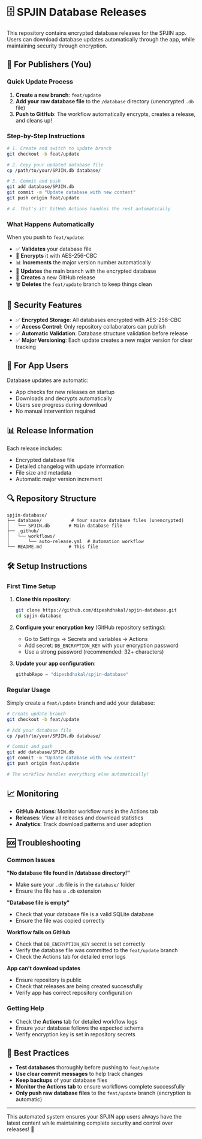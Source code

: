# 🗄️ SPJIN Database Releases

This repository contains encrypted database releases for the SPJIN app. Users can download database updates automatically through the app, while maintaining security through encryption.

## 🚀 For Publishers (You)

### Quick Update Process

1. **Create a new branch**: `feat/update`
2. **Add your raw database file** to the `/database` directory (unencrypted `.db` file)
3. **Push to GitHub**: The workflow automatically encrypts, creates a release, and cleans up!

### Step-by-Step Instructions

```bash
# 1. Create and switch to update branch
git checkout -b feat/update

# 2. Copy your updated database file
cp /path/to/your/SPJIN.db database/

# 3. Commit and push
git add database/SPJIN.db
git commit -m "Update database with new content"
git push origin feat/update

# 4. That's it! GitHub Actions handles the rest automatically
```

### What Happens Automatically

When you push to `feat/update`:
- ✅ **Validates** your database file
- 🔐 **Encrypts** it with AES-256-CBC
- 📊 **Increments** the major version number automatically
- 🔄 **Updates** the main branch with the encrypted database
- 🚀 **Creates** a new GitHub release
- 🗑️ **Deletes** the `feat/update` branch to keep things clean

## 🔐 Security Features

- ✅ **Encrypted Storage**: All databases encrypted with AES-256-CBC
- ✅ **Access Control**: Only repository collaborators can publish
- ✅ **Automatic Validation**: Database structure validation before release
- ✅ **Major Versioning**: Each update creates a new major version for clear tracking

## 📱 For App Users

Database updates are automatic:
- App checks for new releases on startup
- Downloads and decrypts automatically  
- Users see progress during download
- No manual intervention required

## 📊 Release Information

Each release includes:
- Encrypted database file 
- Detailed changelog with update information
- File size and metadata
- Automatic major version increment

## 🔍 Repository Structure

```
spjin-database/
├── database/           # Your source database files (unencrypted)
│   └── SPJIN.db       # Main database file
├── .github/
│   └── workflows/
│       └── auto-release.yml  # Automation workflow
└── README.md          # This file
```

## 🛠️ Setup Instructions

### First Time Setup

1. **Clone this repository**:
   ```bash
   git clone https://github.com/dipeshdhakal/spjin-database.git
   cd spjin-database
   ```

2. **Configure your encryption key** (GitHub repository settings):
   - Go to Settings → Secrets and variables → Actions
   - Add secret: `DB_ENCRYPTION_KEY` with your encryption password
   - Use a strong password (recommended: 32+ characters)

3. **Update your app configuration**:
   ```kotlin
   githubRepo = "dipeshdhakal/spjin-database"
   ```

### Regular Usage

Simply create a `feat/update` branch and add your database:

```bash
# Create update branch
git checkout -b feat/update

# Add your database file
cp /path/to/your/SPJIN.db database/

# Commit and push
git add database/SPJIN.db
git commit -m "Update database with new content"
git push origin feat/update

# The workflow handles everything else automatically!
```

## 📈 Monitoring

- **GitHub Actions**: Monitor workflow runs in the Actions tab
- **Releases**: View all releases and download statistics
- **Analytics**: Track download patterns and user adoption

## 🆘 Troubleshooting

### Common Issues

**"No database file found in /database directory!"**
- Make sure your `.db` file is in the `database/` folder
- Ensure the file has a `.db` extension

**"Database file is empty"**
- Check that your database file is a valid SQLite database
- Ensure the file was copied correctly

**Workflow fails on GitHub**
- Check that `DB_ENCRYPTION_KEY` secret is set correctly
- Verify the database file was committed to the `feat/update` branch
- Check the Actions tab for detailed error logs

**App can't download updates**
- Ensure repository is public
- Check that releases are being created successfully
- Verify app has correct repository configuration

### Getting Help

- Check the **Actions** tab for detailed workflow logs
- Ensure your database follows the expected schema
- Verify encryption key is set in repository secrets

## 🎯 Best Practices

- **Test databases** thoroughly before pushing to `feat/update`
- **Use clear commit messages** to help track changes
- **Keep backups** of your database files
- **Monitor the Actions tab** to ensure workflows complete successfully
- **Only push raw database files** to the `feat/update` branch (encryption is automatic)

---

This automated system ensures your SPJIN app users always have the latest content while maintaining complete security and control over releases! 🎉
